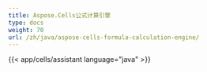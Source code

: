 ```yaml
---
title: Aspose.Cells公式计算引擎
type: docs
weight: 70
url: /zh/java/aspose-cells-formula-calculation-engine/
---
```

{{< app/cells/assistant language="java" >}}
